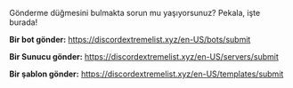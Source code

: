 Gönderme düğmesini bulmakta sorun mu yaşıyorsunuz? Pekala, işte burada!

**Bir bot gönder:** <https://discordextremelist.xyz/en-US/bots/submit>

**Bir Sunucu gönder:** <https://discordextremelist.xyz/en-US/servers/submit>

**Bir şablon gönder:** <https://discordextremelist.xyz/en-US/templates/submit>